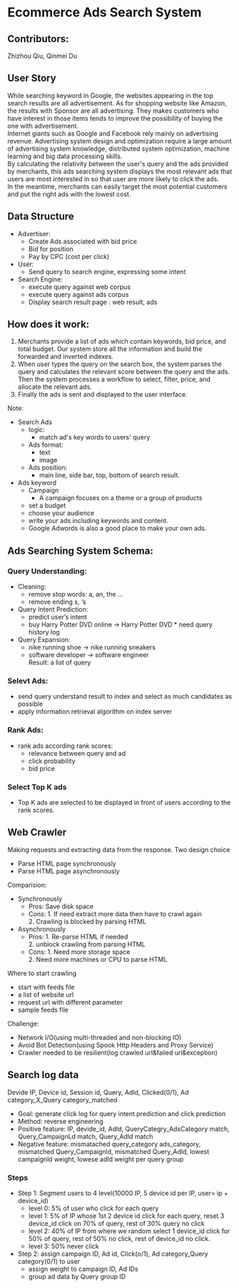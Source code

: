 # Ecommerce Ads Search System

## Contributors:    
Zhizhou Qiu, Qinmei Du

## User Story   
While searching keyword in Google, the websites appearing in the top search results are all advertisement. As for shopping website like Amazon, the results with Sponsor are all advertising. They makes customers who have interest in those items tends to improve the possibility of buying the one with advertisement.  
Internet giants such as Google and Facebook rely mainly on advertising revenue. Advertising system design and optimization require a large amount of advertising system knowledge, distributed system optimization, machine learning and big data processing skills.      
By calculating the relativity between the user's query and the ads provided by merchants, this ads searching system displays the most relevant ads that users are most interested in so that user are more likely to click the ads.  
In the meantime, merchants can easily target the most potential customers and put the right ads with the lowest cost.  

## Data Structure    
  *  Advertiser:      
      *  Create Ads associated with bid price   
      *  Bid for position     
      *  Pay by CPC (cost per click)    
  *  User:
      *  Send query to search engine, expressing some intent    
  *   Search Engine:      
      *  execute query against web corpus   
      *  execute query against ads corpus   
      *  Display search result page : web result, ads     

## How does it work:  
1. Merchants provide a list of ads which contain keywords, bid price, and total budget. Our system store all the information and build the forwarded and inverted indexes.    
2. When user types the query on the search box, the system parses the query and calculates the relevant score between the query and the ads. Then the system processes a workflow to select, filter, price, and allocate the relevant ads.    
3. Finally the ads is sent and displayed to the user interface. 
     
Note:  
* Search Ads
    *  logic:      
        *  match ad's key words to users' query    
    *  Ads format:
        *  text
        *  image
    *  Ads position:      
        *  main line, side bar, top, bottom of search result.
* Ads keyword
    * Campaign
      * A campaign focuses on a theme or a group of products
    * set a budget
    * choose your audience
    * write your ads including keywords and content.
    * Google Adwords is also a good place to make your own ads.

## Ads Searching System Schema:  
### Query Understanding:  
   *  Cleaning:
       *  remove stop words: a, an, the ...
       *  remove ending s, ‘s
   *  Query Intent Prediction:  
       *  predict user’s intent
       *  buy Harry Potter DVD online -> Harry Potter DVD
     *  need query history log  
   *  Query Expansion:  
       *  nike running shoe -> nike running sneakers  
       *  software developer -> software engineer  
   Result: a list of query    
### Selevt Ads:   
  *  send query understand result to index and select as much candidates as possible  
  *  apply information retrieval algorithm on index server   
### Rank Ads:  
  *  rank ads according rank scores:  
     *  relevance between query and ad   
     *  click probability   
     *  bid price   
### Select Top K ads
  *  Top K ads are selected to be displayed in front of users according to the rank scores.

## Web Crawler
Making requests and extracting data from the response.
Two design choice
 * Parse HTML page synchronously
 * Parse HTML page asynchronously  
   
Comparision:  
* Synchronously  
   * Pros: Save disk space  
   * Cons: 
          1. If need extract more data then have to crawl again  
          2. Crawling is blocked by parsing HTML  
* Asynchronously
   * Pros: 
          1. Re-parse HTML if needed  
          2. unblock crawling from parsing HTML
   * Cons: 
          1. Need more storage space  
          2. Need more machines or CPU to parse HTML  
             
Where to start crawling
   * start with feeds file
   * a list of website url
   * request url with different parameter
   * sample feeds file
  
Challenge:
* Network I/O(using multi-threaded and non-blocking IO)
* Avoid Bot Detection(using Spook Http Headers and Proxy Service)
* Crawler needed to be resilient(log crawled url&failed url&exception)

## Search log data
Devide IP, Device id, Session id, Query, Adld, Clicked(0/1), Ad category_X_Query category_matched  
* Goal: generate click log for query intent prediction and click prediction  
* Method: reverse engineering  
* Positive feature: IP, devide_id, Adld, QueryCategry_AdsCategory match, Query_CampaignLd match, Query_Adld match  
* Negative feature: mismatached query_category ads_category, mismatched Query_Campaignld, mismatched Query_Adld, lowest campaignld weight, lowese adld weight per query group  
### Steps
* Step 1: Segment users to 4 level(10000 IP, 5 device id per IP, user= ip + device_id)
    * level 0: 5% of user who click for each query
    * level 1: 5% of IP whose  1st 2 device id click for each query, reset 3  device_id click on 70% of query, rest of 30% query no click
    * level 2: 40% of IP from where we random select 1 device_id click for 50% of query, rest of 50% no click, rest of device_id no click.
    * level 3: 50% never click
* Step 2: assign campaign ID, Ad id, Click(o/1), Ad category_Query category(0/1) to user
    * assign weight to campaign ID, Ad IDs
    * group ad data by Query group ID  